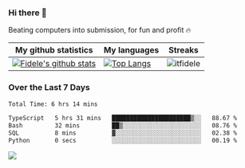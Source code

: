 ### Hi there 👋
<p>Beating computers into submission, for fun and profit 🔥</p>

|My github statistics|My languages|Streaks|
|-|-|-|
|[![Fidele's github stats](https://github-readme-stats.vercel.app/api?username=itfidele&count_private=true&show_icons=true&theme=dark&hide_title=true)](https://github.com/itfidele)|[![Top Langs](https://github-readme-stats.vercel.app/api/top-langs/?username=itfidele&show_icons=true&langs_count=8&theme=dark&layout=compact&hide_title=true)](https://github.com/itfidele)|![itfidele](https://github-readme-streak-stats.herokuapp.com/?user=itfidele&theme=dark)

### Over the Last 7 Days
<!--START_SECTION:waka-->

```txt
Total Time: 6 hrs 14 mins

TypeScript   5 hrs 31 mins   ██████████████████████▒░░   88.67 %
Bash         32 mins         ██▒░░░░░░░░░░░░░░░░░░░░░░   08.76 %
SQL          8 mins          ▓░░░░░░░░░░░░░░░░░░░░░░░░   02.38 %
Python       0 secs          ░░░░░░░░░░░░░░░░░░░░░░░░░   00.19 %
```

<!--END_SECTION:waka-->



![](https://komarev.com/ghpvc/?username=itfidele)
